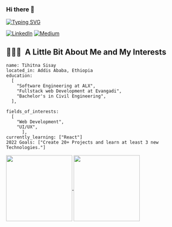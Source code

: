 ### Hi there 👋
[![Typing SVG](https://readme-typing-svg.herokuapp.com?font=Architects+Daughter&color=A97754&size=30&lines=Hey!+It's+Tihitna!;I'm+a+Software+Engineer...;and+a+Frontend+Developer;feel+free+to+contact+me;with+the+links+below)](https://git.io/typing-svg)
<p> 
 
  <a href="www.linkedin.com/in/tihitna-sisay" target="_blank"><img alt="LinkedIn" src="https://img.shields.io/badge/linkedin-%230077B5.svg?&style=for-the-badge&logo=linkedin&logoColor=white" /></a> 
<a href="https://medium.com/	https://medium.com/@tihitna222sisay
" target="_blank"><img alt="Medium" src="https://img.shields.io/badge/medium-%2312100E.svg?&style=for-the-badge&logo=medium&logoColor=white" /></a>
    </p>

<h2> 👨🏻‍💻 &nbsp;A Little Bit About Me and My Interests</h2>

```
name: Tihitna Sisay
located_in: Addis Ababa, Ethiopia
education:
  [
    "Software Engineering at ALX",
    "Fullstack web Development at Evangadi",
    "Bachelor's in Civil Engineering",
  ],

fields_of_interests:
  [
    "Web Development",
    "UI/UX",
      ],  
currently_learning: ["React"]
2022 Goals: ["Create 20+ Projects and learn at least 3 new Technologies."]
```

<a href="https://github.com/anuraghazra/github-readme-stats">
  <img height="180px" align="center" src="https://github-readme-stats.vercel.app/api?username=Tihitna-22&show_icons=true&theme=light&layout=compact" />
</a>
<a href="https://github.com/anuraghazra/convoychat">
  <img height="180px" align="center" src="https://github-readme-stats.vercel.app/api/top-langs/?username=Tihitna-22&langs_count=8&theme=light&layout=compact" />
</a>
